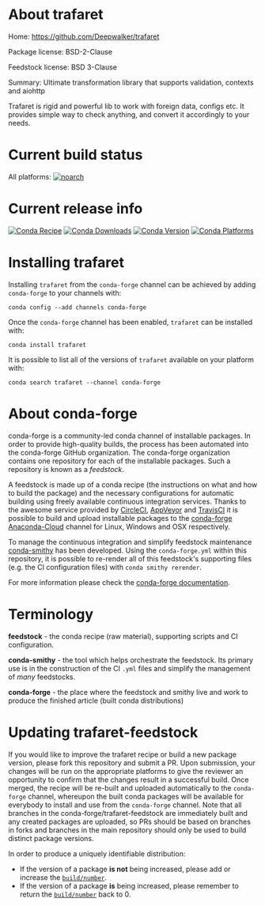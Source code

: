 About trafaret
==============

Home: https://github.com/Deepwalker/trafaret

Package license: BSD-2-Clause

Feedstock license: BSD 3-Clause

Summary: Ultimate transformation library that supports validation, contexts and aiohttp

Trafaret is rigid and powerful lib to work with foreign data, configs etc.
It provides simple way to check anything, and convert it accordingly to
your needs.


Current build status
====================

All platforms:
[![noarch](https://img.shields.io/circleci/project/github/conda-forge/trafaret-feedstock/master.svg?label=noarch)](https://circleci.com/gh/conda-forge/trafaret-feedstock)

Current release info
====================
[![Conda Recipe](https://img.shields.io/badge/recipe-trafaret-green.svg)](https://anaconda.org/conda-forge/trafaret)
[![Conda Downloads](https://img.shields.io/conda/dn/conda-forge/trafaret.svg)](https://anaconda.org/conda-forge/trafaret)
[![Conda Version](https://img.shields.io/conda/vn/conda-forge/trafaret.svg)](https://anaconda.org/conda-forge/trafaret)
[![Conda Platforms](https://img.shields.io/conda/pn/conda-forge/trafaret.svg)](https://anaconda.org/conda-forge/trafaret)

Installing trafaret
===================

Installing `trafaret` from the `conda-forge` channel can be achieved by adding `conda-forge` to your channels with:

```
conda config --add channels conda-forge
```

Once the `conda-forge` channel has been enabled, `trafaret` can be installed with:

```
conda install trafaret
```

It is possible to list all of the versions of `trafaret` available on your platform with:

```
conda search trafaret --channel conda-forge
```


About conda-forge
=================

conda-forge is a community-led conda channel of installable packages.
In order to provide high-quality builds, the process has been automated into the
conda-forge GitHub organization. The conda-forge organization contains one repository
for each of the installable packages. Such a repository is known as a *feedstock*.

A feedstock is made up of a conda recipe (the instructions on what and how to build
the package) and the necessary configurations for automatic building using freely
available continuous integration services. Thanks to the awesome service provided by
[CircleCI](https://circleci.com/), [AppVeyor](http://www.appveyor.com/)
and [TravisCI](https://travis-ci.org/) it is possible to build and upload installable
packages to the [conda-forge](https://anaconda.org/conda-forge)
[Anaconda-Cloud](http://docs.anaconda.org/) channel for Linux, Windows and OSX respectively.

To manage the continuous integration and simplify feedstock maintenance
[conda-smithy](http://github.com/conda-forge/conda-smithy) has been developed.
Using the ``conda-forge.yml`` within this repository, it is possible to re-render all of
this feedstock's supporting files (e.g. the CI configuration files) with ``conda smithy rerender``.

For more information please check the [conda-forge documentation](https://conda-forge.org/docs/).

Terminology
===========

**feedstock** - the conda recipe (raw material), supporting scripts and CI configuration.

**conda-smithy** - the tool which helps orchestrate the feedstock.
                   Its primary use is in the construction of the CI ``.yml`` files
                   and simplify the management of *many* feedstocks.

**conda-forge** - the place where the feedstock and smithy live and work to
                  produce the finished article (built conda distributions)


Updating trafaret-feedstock
===========================

If you would like to improve the trafaret recipe or build a new
package version, please fork this repository and submit a PR. Upon submission,
your changes will be run on the appropriate platforms to give the reviewer an
opportunity to confirm that the changes result in a successful build. Once
merged, the recipe will be re-built and uploaded automatically to the
`conda-forge` channel, whereupon the built conda packages will be available for
everybody to install and use from the `conda-forge` channel.
Note that all branches in the conda-forge/trafaret-feedstock are
immediately built and any created packages are uploaded, so PRs should be based
on branches in forks and branches in the main repository should only be used to
build distinct package versions.

In order to produce a uniquely identifiable distribution:
 * If the version of a package **is not** being increased, please add or increase
   the [``build/number``](http://conda.pydata.org/docs/building/meta-yaml.html#build-number-and-string).
 * If the version of a package **is** being increased, please remember to return
   the [``build/number``](http://conda.pydata.org/docs/building/meta-yaml.html#build-number-and-string)
   back to 0.
